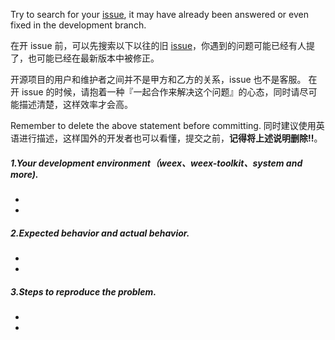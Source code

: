 Try to search for your [issue](https://github.com/apache/incubator-weex-ui/issues?utf8=%E2%9C%93&q=), it may have already been answered or even fixed in the development branch. 
 
 在开 issue 前，可以先搜索以下以往的旧 [issue](https://github.com/apache/incubator-weex-ui/issues?utf8=%E2%9C%93&q=)，你遇到的问题可能已经有人提了，也可能已经在最新版本中被修正。

开源项目的用户和维护者之间并不是甲方和乙方的关系，issue 也不是客服。
在开 issue 的时候，请抱着一种『一起合作来解决这个问题』的心态，同时请尽可能描述清楚，这样效率才会高。

Remember to delete the above statement before committing.
同时建议使用英语进行描述，这样国外的开发者也可以看懂，提交之前，**记得将上述说明删除!!**。

##### 1.Your development environment（weex、weex-toolkit、system and more).    
 - 
 - 

##### 2.Expected behavior and actual behavior.   
 - 
 - 

##### 3.Steps to reproduce the problem.    
 - 
 - 
